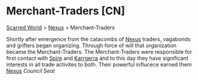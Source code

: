 # Merchant-Traders [CN]
[Scarred World](./scarred-world.md) > [Nexus](./city.md) > Merchant-Traders

Shortly after emergence from the catacombs of [Nexus](./city.md) traders, vagabonds and grifters began organizing. Through force of will that organization became the Merchant-Traders. The Merchant-Traders were responsible for first contact with [Spire](./trade-partner-1.md) and [Karrgerra](./trade-partner-2.md) and to this day they have significant interests in all trade activites to both. Their powerful influcece earned them [Nexus](./city.md) _Council Seat_
